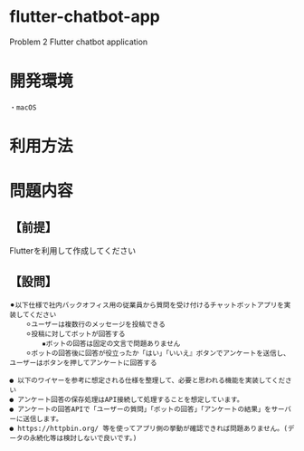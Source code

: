# flutter-chatbot-app
Problem 2 Flutter chatbot application

# 開発環境
    ・macOS

# 利用方法

# 問題内容
## 【前提】
Flutterを利用して作成してください

## 【設問】
    ⚫︎以下仕様で社内バックオフィス用の従業員から質問を受け付けるチャットボットアプリを実装してください
        ⚪︎ユーザーは複数行のメッセージを投稿できる
        ⚪︎投稿に対してボットが回答する
            ▪️ボットの回答は固定の文言で問題ありません
        ⚪︎ボットの回答後に回答が役立ったか「はい」「いいえ』ボタンでアンケートを送信し、ユーザーはボタンを押してアンケートに回答する

    ● 以下のワイヤーを参考に想定される仕様を整理して、必要と思われる機能を実装してください
    ● アンケート回答の保存処理はAPI接続して処理することを想定しています。
    ● アンケートの回答APIで「ユーザーの質問」「ボットの回答」「アンケートの結果」をサーバーに送信します。
    ● https://httpbin.org/ 等を使ってアプリ側の挙動が確認できれば問題ありません。(データの永続化等は検討しないで良いです。)
    
